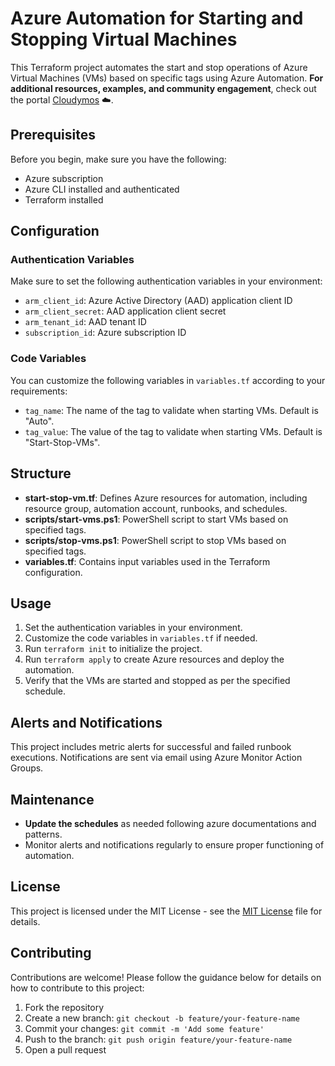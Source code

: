 # Azure Automation for Starting and Stopping Virtual Machines

This Terraform project automates the start and stop operations of Azure Virtual Machines (VMs) based on specific tags using Azure Automation. **For additional resources, examples, and community engagement**, check out the portal [Cloudymos](https://cloudymos.com) :cloud:.

## Prerequisites

Before you begin, make sure you have the following:

- Azure subscription
- Azure CLI installed and authenticated
- Terraform installed

## Configuration

### Authentication Variables

Make sure to set the following authentication variables in your environment:

- `arm_client_id`: Azure Active Directory (AAD) application client ID
- `arm_client_secret`: AAD application client secret
- `arm_tenant_id`: AAD tenant ID
- `subscription_id`: Azure subscription ID

### Code Variables

You can customize the following variables in `variables.tf` according to your requirements:

- `tag_name`: The name of the tag to validate when starting VMs. Default is "Auto".
- `tag_value`: The value of the tag to validate when starting VMs. Default is "Start-Stop-VMs".

## Structure

- **start-stop-vm.tf**: Defines Azure resources for automation, including resource group, automation account, runbooks, and schedules.
- **scripts/start-vms.ps1**: PowerShell script to start VMs based on specified tags.
- **scripts/stop-vms.ps1**: PowerShell script to stop VMs based on specified tags.
- **variables.tf**: Contains input variables used in the Terraform configuration.

## Usage

1. Set the authentication variables in your environment.
2. Customize the code variables in `variables.tf` if needed.
3. Run `terraform init` to initialize the project.
4. Run `terraform apply` to create Azure resources and deploy the automation.
5. Verify that the VMs are started and stopped as per the specified schedule.

## Alerts and Notifications

This project includes metric alerts for successful and failed runbook executions. Notifications are sent via email using Azure Monitor Action Groups.

## Maintenance

- **Update the schedules** as needed following azure documentations and patterns.
- Monitor alerts and notifications regularly to ensure proper functioning of automation.

## License
This project is licensed under the MIT License - see the [MIT License](https://opensource.org/licenses/MIT) file for details.

## Contributing
Contributions are welcome! Please follow the guidance below for details on how to contribute to this project:
1. Fork the repository
2. Create a new branch: `git checkout -b feature/your-feature-name`
3. Commit your changes: `git commit -m 'Add some feature'`
4. Push to the branch: `git push origin feature/your-feature-name`
5. Open a pull request